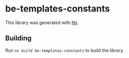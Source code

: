 # be-templates-constants

This library was generated with [Nx](https://nx.dev).

## Building

Run `nx build be-templates-constants` to build the library.
